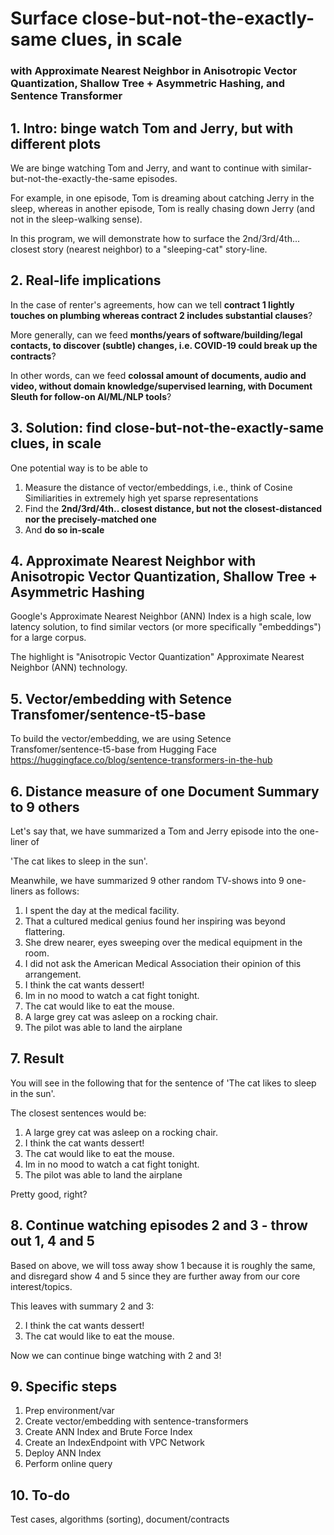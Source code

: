 # Surface close-but-not-the-exactly-same clues, in scale

### with Approximate Nearest Neighbor in Anisotropic Vector Quantization, Shallow Tree + Asymmetric Hashing, and Sentence Transformer

## 1. Intro: binge watch Tom and Jerry, but with different plots

We are binge watching Tom and Jerry, and want to continue with similar-but-not-the-exactly-the-same episodes.

For example, in one episode, Tom is dreaming about catching Jerry in the sleep, whereas in another episode, Tom is really chasing down Jerry (and not in the sleep-walking sense).

In this program, we will demonstrate how to surface the 2nd/3rd/4th... closest story (nearest neighbor) to a "sleeping-cat" story-line.

## 2. Real-life implications

In the case of renter's agreements, how can we tell <b>contract 1 lightly touches on plumbing whereas contract 2 includes substantial clauses</b>?

More generally, can we feed <b>months/years of software/building/legal contacts, to discover (subtle) changes, i.e. COVID-19 could break up the contracts</b>?

In other words, can we feed <b>colossal amount of documents, audio and video, without domain knowledge/supervised learning, with Document Sleuth for follow-on AI/ML/NLP tools</b>?

## 3. Solution: find close-but-not-the-exactly-same clues, in scale

One potential way is to be able to
1. Measure the distance of vector/embeddings, i.e., think of Cosine Similiarities in extremely high yet sparse representations
2. Find the <b>2nd/3rd/4th.. closest distance, but not the closest-distanced nor the precisely-matched one</b>
3. And <b>do so in-scale</b>

## 4. Approximate Nearest Neighbor with Anisotropic Vector Quantization, Shallow Tree + Asymmetric Hashing
Google's Approximate Nearest Neighbor (ANN) Index is a high scale, low latency solution, to find similar vectors (or more specifically "embeddings") for a large corpus.

The highlight is "Anisotropic Vector Quantization" Approximate Nearest Neighbor (ANN) technology.

## 5. Vector/embedding with Setence Transfomer/sentence-t5-base
To build the vector/embedding, we are using Setence Transfomer/sentence-t5-base from Hugging Face https://huggingface.co/blog/sentence-transformers-in-the-hub

## 6. Distance measure of one Document Summary to 9 others
Let's say that, we have summarized a Tom and Jerry episode into the one-liner of

'The cat likes to sleep in the sun'.

Meanwhile, we have summarized 9 other random TV-shows into 9 one-liners as follows:

1. I spent the day at the medical facility.
2. That a cultured medical genius found her inspiring was beyond flattering.
3. She drew nearer, eyes sweeping over the medical equipment in the room.
4. I did not ask the American Medical Association their opinion of this arrangement.
5. I think the cat wants dessert!
6. Im in no mood to watch a cat fight tonight.
7. The cat would like to eat the mouse.
8. A large grey cat was asleep on a rocking chair.
9. The pilot was able to land the airplane

## 7. Result
You will see in the following that for the sentence of 'The cat likes to sleep in the sun'.

The closest sentences would be:

1. A large grey cat was asleep on a rocking chair.
2. I think the cat wants dessert!
3. The cat would like to eat the mouse.
4. Im in no mood to watch a cat fight tonight.
5. The pilot was able to land the airplane

Pretty good, right?

## 8. Continue watching episodes 2 and 3 - throw out 1, 4 and 5
Based on above, we will toss away show 1 because it is roughly the same, and disregard show 4 and 5 since they are further away from our core interest/topics.

This leaves with summary 2 and 3:

2. I think the cat wants dessert!
3. The cat would like to eat the mouse.

Now we can continue binge watching with 2 and 3!

## 9. Specific steps
1. Prep environment/var
2. Create vector/embedding with sentence-transformers
3. Create ANN Index and Brute Force Index
4. Create an IndexEndpoint with VPC Network
5. Deploy ANN Index
6. Perform online query

## 10. To-do
Test cases, algorithms (sorting), document/contracts
